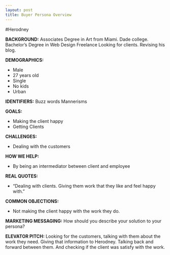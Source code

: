 ```yaml
---
layout: post
title: Buyer Persona Overview
---
```


#Herodney

**BACKGROUND:**
Associates Degree in Art from Miami.  Dade college. Bachelor’s Degree in Web Design
Freelance
Looking for clients. Revising his blog.


**DEMOGRAPHICS:**
- Male
- 27 years old
- Single
- No kids
- Urban

**IDENTIFIERS:**
Buzz words
Mannerisms

**GOALS:**
- Making the client happy
- Getting Clients

**CHALLENGES:**
- Dealing with the customers

**HOW WE HELP:**
- By being an intermediator between client and employee

**REAL QUOTES:**
- “Dealing with clients. Giving them work that they like and feel happy with.”

**COMMON OBJECTIONS:**
- Not making the client happy with the work they do.

**MARKETING MESSAGING:**
How should you describe your solution to your persona?

**ELEVATOR PITCH:**
Looking for the customers, talking with them about the work they need. Giving that information to Herodney. Talking back and forward between them. And checking if the client was satisfy with the work.
